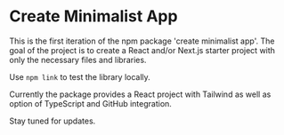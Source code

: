 # Create Minimalist App

This is the first iteration of the npm package 'create minimalist app'. The goal of the project is to create a React and/or Next.js starter project with only the necessary files and libraries.

Use `npm link` to test the library locally.

Currently the package provides a React project with Tailwind as well as option of TypeScript and GitHub integration. 

Stay tuned for updates.